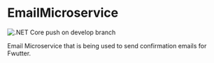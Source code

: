 # EmailMicroservice

![.NET Core push on develop branch](https://github.com/S6FwutterFontys/EmailMicroservice/workflows/.NET%20Core%20push%20on%20develop%20branch/badge.svg?branch=develop)

Email Microservice that is being used to send confirmation emails for Fwutter.
